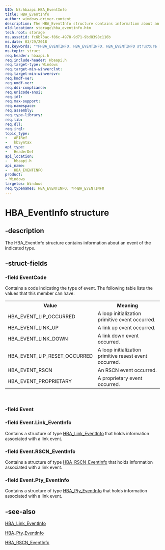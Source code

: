 ```yaml
---
UID: NS:hbaapi.HBA_EventInfo
title: HBA_EventInfo
author: windows-driver-content
description: The HBA_EventInfo structure contains information about an event of the indicated type.
old-location: storage\hba_eventinfo.htm
tech.root: storage
ms.assetid: fc6b73ac-f86c-4978-9d71-9bd8398c116b
ms.date: 03/29/2018
ms.keywords: "*PHBA_EVENTINFO, HBA_EVENTINFO, HBA_EVENTINFO structure [Storage Devices], HBA_EventInfo, HBA_EventInfo structure [Storage Devices], PHBA_EVENTINFO, PHBA_EVENTINFO structure pointer [Storage Devices], hbaapi/HBA_EventInfo, hbaapi/PHBA_EVENTINFO, storage.hba_eventinfo, structs-Fibre_6885fdc8-d2ce-40b3-ba2a-2e423f287780.xml"
ms.topic: struct
req.header: hbaapi.h
req.include-header: Hbaapi.h
req.target-type: Windows
req.target-min-winverclnt: 
req.target-min-winversvr: 
req.kmdf-ver: 
req.umdf-ver: 
req.ddi-compliance: 
req.unicode-ansi: 
req.idl: 
req.max-support: 
req.namespace: 
req.assembly: 
req.type-library: 
req.lib: 
req.dll: 
req.irql: 
topic_type:
-	APIRef
-	kbSyntax
api_type:
-	HeaderDef
api_location:
-	hbaapi.h
api_name:
-	HBA_EVENTINFO
product:
- Windows
targetos: Windows
req.typenames: HBA_EVENTINFO, *PHBA_EVENTINFO
---
```


# HBA_EventInfo structure


## -description


The HBA_EventInfo structure contains information about an event of the indicated type.


## -struct-fields




### -field EventCode

Contains a code indicating the type of event. The following table lists the values that this member can have:

<table>
<tr>
<th>Value</th>
<th>Meaning</th>
</tr>
<tr>
<td>
HBA_EVENT_LIP_OCCURRED

</td>
<td>
A loop initialization primitive event occurred.

</td>
</tr>
<tr>
<td>
HBA_EVENT_LINK_UP

</td>
<td>
A link up event occurred. 

</td>
</tr>
<tr>
<td>
HBA_EVENT_LINK_DOWN

</td>
<td>
A link down event occurred. 

</td>
</tr>
<tr>
<td>
HBA_EVENT_LIP_RESET_OCCURRED

</td>
<td>
A loop initialization primitive resest event occurred.

</td>
</tr>
<tr>
<td>
HBA_EVENT_RSCN

</td>
<td>
An RSCN event occurred.

</td>
</tr>
<tr>
<td>
HBA_EVENT_PROPRIETARY

</td>
<td>
A proprietary event occurred. 

</td>
</tr>
</table>
 


### -field Event


### -field Event.Link_EventInfo

Contains a structure of type <a href="https://msdn.microsoft.com/library/windows/hardware/ff556124">HBA_Link_EventInfo</a> that holds information associated with a link event. 


### -field Event.RSCN_EventInfo

Contains a structure of type <a href="https://msdn.microsoft.com/library/windows/hardware/ff557188">HBA_RSCN_EventInfo</a> that holds information associated with a link event.


### -field Event.Pty_EventInfo

Contains a structure of type <a href="https://msdn.microsoft.com/library/windows/hardware/ff557125">HBA_Pty_EventInfo</a> that holds information associated with a link event.


## -see-also




<a href="https://msdn.microsoft.com/library/windows/hardware/ff556124">HBA_Link_EventInfo</a>



<a href="https://msdn.microsoft.com/library/windows/hardware/ff557125">HBA_Pty_EventInfo</a>



<a href="https://msdn.microsoft.com/library/windows/hardware/ff557188">HBA_RSCN_EventInfo</a>
 

 

